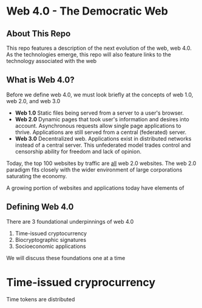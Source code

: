 # Web 4.0 - The Democratic Web

## About This Repo 

This repo features a description of the next evolution of the web, web 4.0. As the technologies emerge, this repo will also feature links to the technology associated with the web

## What is Web 4.0?

Before we define web 4.0, we must look briefly at the concepts of web 1.0, web 2.0, and web 3.0

 - **Web 1.0**
Static files being served from a server to a user's browser.
 - **Web 2.0**
Dynamic pages that took user's information and desires into account. Asynchronous requests allow single page applications to thrive. Applications are still served from a central (federated) server.
 - **Web 3.0**
Decentralized web. Applications exist in distributed networks instead of a central server. This unfederated model trades control and censorship ability for freedom and lack of opinion. 

Today, the top 100 websites by traffic are [all](https://www.alexa.com/topsites) web 2.0 websites. The web 2.0 paradigm fits closely with the wider environment of large corporations saturating the economy. 

A growing portion of websites and applications today have elements of 

## Defining Web 4.0

There are 3 foundational underpinnings of web 4.0

 1. Time-issued cryptocurrency 
 2. Biocryptographic signatures
 3. Socioeconomic applications

We will discuss these foundations one at a time

# Time-issued cryprocurrency

Time tokens are distributed 

<!--stackedit_data:
eyJoaXN0b3J5IjpbLTE4NTE4MTc2MDAsNTA4OTQyMjM1LDM2OD
IxNDY3NSw3NjkwOTMzMjBdfQ==
-->